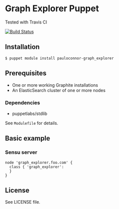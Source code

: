 # Graph Explorer Puppet

Tested with Travis CI

[![Build Status](https://travis-ci.org/pauloconnor/pauloconnor-graph_explorer.png)](https://travis-ci.org/pauloconnor/pauloconnor-graph_explorer)

## Installation

    $ puppet module install pauloconnor-graph_explorer

## Prerequisites
- One or more working Graphite installations
- An ElasticSearch cluster of one or more nodes

### Dependencies
- puppetlabs/stdlib

See `Modulefile` for details.

## Basic example

### Sensu server

    node 'graph_explorer.foo.com' {
      class { 'graph_explorer':
      }
    }

## License

See LICENSE file.
